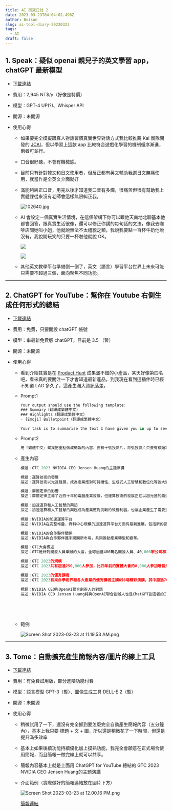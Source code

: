 ```yaml
---
title: AI 研究日誌 2
date: 2023-03-23T04:04:02.496Z
author: Boison
slug: ai-tool-diary-20230323
tags:
  - AI
draft: false
---
```

## 1. Speak：疑似 openai 親兒子的英文學習 app，chatGPT 最新模型

* [下載連結](https://www.speak.com/)
* 費用：2,945 NT$/y（好像是特價）
* 模型：GPT-4  UP(?)、Whisper API
* 開源：未開源
* 使用心得

  * 如果要完全模擬跟真人對話習慣真實世界對話方式我比較推薦 Kai 團隊開發的 [JCAI](https://www.jcai.tw/)，但以學習上這款 app 比較符合遊戲化學習的機制循序漸進，兩者可並行。
  * 口音很好聽，不會有機械感。
  * 目前只有針對韓文和日文使用者，但反正都有英文輔助我選日文無痛使用，就當作是全英文介面就好
  * 滿能夠糾正口音，用完以後才知道我口音有多爛，很痛苦但很有幫助我上實體課從來沒有老師會這樣無限糾正我。

    ![102640.jpg](/img/102640.jpg)
  * AI 會設定一個真實生活情境，在這個架構下你可以跟他天南地北聊基本他都會回答，跟真實生活很像，還可以修正你講的每句話的文法，像我去咖啡店問她叫小姐，他就說無法不太禮貌之類，我說我要點一百杯牛奶他說沒有，我說開玩笑的只要一杯啦他就說 OK。

    ![](/img/102679.jpg)

    ![](/img/102680.jpg)
  * 其他英文教學平台準備倒一倒了，英文（語言）學習平台世界上未來可能只需要不超過三個，面向聚焦不同功能。

- - -

## 2. ChatGPT for YouTube：幫你在 Youtube 右側生成任何形式的總結

* [下載連結](https://chatgpt4youtube.com/)
* 費用：免費，只要開設 chatGPT 帳號
* 模型：串最新免費版 chatGPT，目前是 3.5 （暫）
* 開源：未開源
* 使用心得

  * 看到介紹其實是在 [Product Hunt](https://www.producthunt.com/) 成果滿不錯的小產品，某天好像第四名吧，看來真的要關注一下才會知道最新產品，到我現在看到這插件時已經不知道 LAG 多久了，這產生滿大資訊落差。
  * Prompt1

    ```javascript
    Your output should use the following template:
    ### Summary（翻譯成繁體中文）
    ### Highlights（翻譯成繁體中文）
    - [Emoji] Bulletpoint（翻譯成繁體中文）

    Your task is to summarise the text I have given you in up to seven concise bullet points, starting with a short highlight. Choose an appropriate emoji for each bullet point. Use the text above: {{Title}} {{Transcript}}.
    ```
  * Prompt2

    ```javascript
    用『繁體中文』幫我把重點做成簡報的內容，要有十張投影片，每張投影片只要有標題跟一行描述即可
    ```
  * 產生內容

    ```javascript
    標題：GTC 2023 NVIDIA CEO Jensen Huang的主題演講

    標題：運算技術的發展 
    描述：運算技術以光速發展，成為產業應對可持續性、生成式人工智慧和數位化等強大變動的工具。

    標題：摩爾定律的影響 
    描述：摩爾定律主導了近四十年的電腦產業發展，但運算技術的發展正在以超光速的曲速引擎取代它。

    標題：加速運算和人工智慧的興起 
    描述：加速運算和人工智慧的興起成為產業應對挑戰的致勝利器，也讓企業產生了需要重新思考產品設計和商業模式的急迫感。

    標題：NVIDIA的加速運算平台 
    描述：NVIDIA在完整堆疊、資料中心規模的加速運算平台方面有最新進展，包括新的晶片和系統、加速函式庫、雲端服務、人工智慧等。

    標題：NVIDIA的合作夥伴關係 
    描述：NVIDIA與合作夥伴攜手開闢新市場，共同推動產業轉型和變革。

    標題：GTC大會概述 
    描述：GTC是針對開發人員舉辦的大會，全球涵蓋400萬名開發人員、40,000家公司和14,000家新創公司。

    標題：GTC 2023的規模 
    描述：GTC 2023共有超過250,000人參加，比四年前的實體大會的8,000人參加增長飛快。

    標題：GTC 2023的優秀講者 
    描述：GTC 2023有來自學術界和各大產業的優秀講者主講650場精彩演講，其中超過70場以生成式人工智慧為主題。

    標題：NVIDIA CEO與OpenAI聯合創辦人的對談 
    描述：NVIDIA CEO Jensen Huang將與OpenAI聯合創辦人也是ChatGPT創造者的Ilya Sutskever進行一場特別的爐邊對談。
    ```

    &nbsp;

    &nbsp;
  * 範例

    ![Screen Shot 2023-03-23 at 11.19.53 AM.png](/img/screen-shot-2023-03-23-at-11.19.53-am.png)

- - -

## 3. Tome：自動擴充產生簡報內容/圖片的線上工具

* [下載連結](https://tome.app/invite/boison-st-clfkjxm5d3mwy4083hlm60xvu)
* 費用：有免費試用版，部分進階功能付費
* 模型：語言模型 GPT-3（暫）、圖像生成工具 DELL-E 2（暫）
* 開源：未開源
* 使用心得

  * 稍微試用了一下，還沒有完全抓到要怎麼完全自動產生簡報內容（五分鐘內），基本上我只要 標題 + 文 + 圖，所以還是稍微花了一下時間，但還是提升滿多效率
  * 基本上如果後續功能持續優化加上摸熟功能，我完全會願意在正式場合使用簡報，而且簡報一做完線上就可以共享。
  * 簡報內容基本上就是上面用 ChatGPT for YouTube 總結的 GTC 2023 NVIDIA CEO Jensen Huang的主題演講
  * [](https://tome.app/boison/gtc-2023-nvidia-ceo-jensen-huang-clfkk17tw0geodl40w6np0kv6?page=clfkk17vv0geqdl40xnzwkb90)介面範例（實際做好的簡報連結放在圖片下方）

    ![Screen Shot 2023-03-23 at 12.00.16 PM.png](/img/screen-shot-2023-03-23-at-12.00.16-pm.png)

    [簡報連結](https://tome.app/boison/gtc-2023-nvidia-ceo-jensen-huang-clfkk17tw0geodl40w6np0kv6?page=clfkk17vv0geqdl40xnzwkb90)
